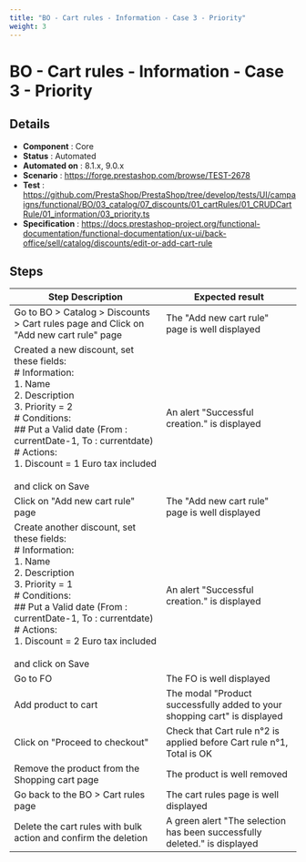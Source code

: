 ```yaml
---
title: "BO - Cart rules - Information - Case 3 - Priority"
weight: 3
---
```


# BO - Cart rules - Information - Case 3 - Priority
## Details
* **Component** : Core
* **Status** : Automated
* **Automated on** : 8.1.x, 9.0.x
* **Scenario** : https://forge.prestashop.com/browse/TEST-2678
* **Test** : https://github.com/PrestaShop/PrestaShop/tree/develop/tests/UI/campaigns/functional/BO/03_catalog/07_discounts/01_cartRules/01_CRUDCartRule/01_information/03_priority.ts
* **Specification** : https://docs.prestashop-project.org/functional-documentation/functional-documentation/ux-ui/back-office/sell/catalog/discounts/edit-or-add-cart-rule

## Steps
| Step Description | Expected result |
| ----- | ----- |
| Go to BO > Catalog > Discounts > Cart rules page and Click on "Add new cart rule" page | The "Add new cart rule" page is well displayed |
| Created a new discount, set these fields:<br> # Information:<br>1. Name<br>2. Description<br>3. Priority = 2<br> # Conditions:<br> ## Put a Valid date (From : currentDate-1, To : currentdate)<br> # Actions:<br>1. Discount = 1 Euro tax included<br><br>and click on Save | An alert "Successful creation." is displayed |
| Click on "Add new cart rule" page | The "Add new cart rule" page is well displayed |
| Create another discount, set these fields:<br> # Information:<br>1. Name<br>2. Description<br>3. Priority = 1<br> # Conditions:<br> ## Put a Valid date (From : currentDate-1, To : currentdate)<br> # Actions:<br>1. Discount = 2 Euro tax included<br><br>and click on Save | An alert "Successful creation." is displayed |
| Go to FO | The FO is well displayed |
| Add product to cart | The modal "Product successfully added to your shopping cart" is displayed |
| Click on "Proceed to checkout" | Check that Cart rule n°2 is applied before Cart rule n°1, Total is OK |
| Remove the product from the Shopping cart page | The product is well removed |
| Go back to the BO > Cart rules page | The cart rules page is well displayed |
| Delete the cart rules with bulk action and confirm the deletion | A green alert "The selection has been successfully deleted." is displayed |
